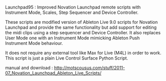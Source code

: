 Launchpad95 : Improved Novation Launchpad remote scripts with Instrument Mode, Scales, Step Sequencer and Device Controller.

These scripts are modified version of Ableton Live 9.0 scripts for Novation Launchpad and provide the same functionality but add support for editing the midi clips using a step sequencer and Device Controller. It also replaces User Mode one with an Instrument Mode mimicking Ableton Push Instrument Mode behaviour.

It does not require any external tool like Max for Live (M4L) in order to work. This script is just a plain Live Control Surface Python Script. 

manual and download : http://motscousus.com/stuff/2011-07_Novation_Launchpad_Ableton_Live_Scripts/


